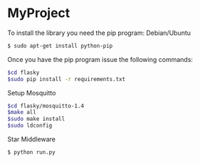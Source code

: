 # MyProject

To install the library you need the pip program:
Debian/Ubuntu
```sh
$ sudo apt-get install python-pip
```
Once you have the pip program issue the following commands:
```sh
$cd flasky
$sudo pip install -r requirements.txt
```
Setup Mosquitto
```sh
$cd flasky/mosquitto-1.4
$make all
$sudo make install
$sudo ldconfig
```

Star Middleware
```sh
$ python run.py
```

